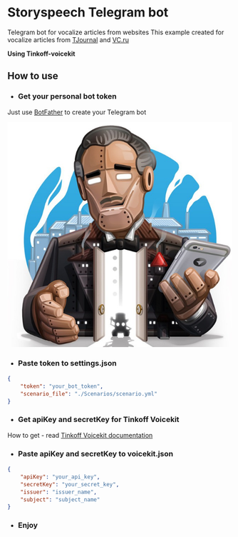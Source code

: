 # Storyspeech Telegram bot
Telegram bot for vocalize articles from websites
This example created for vocalize articles from [TJournal](tj.ru) and [VC.ru](vc.ru)

**Using Tinkoff-voicekit**

## How to use

* ### Get your personal bot token
Just use [BotFather](t.me/BotFather) to create your Telegram bot

![BotFather images](./images/botfather.jpeg)

* ### Paste token to settings.json
```json
{
    "token": "your_bot_token",
    "scenario_file": "./Scenarios/scenario.yml"
}
```

* ### Get apiKey and secretKey for Tinkoff Voicekit

How to get - read [Tinkoff Voicekit documentation](https://voicekit.tinkoff.ru/docs/)

* ### Paste apiKey and secretKey to voicekit.json
```json
{
    "apiKey": "your_api_key",
    "secretKey": "your_secret_key",
    "issuer": "issuer_name",
    "subject": "subject_name"
}
```

* ### Enjoy 
